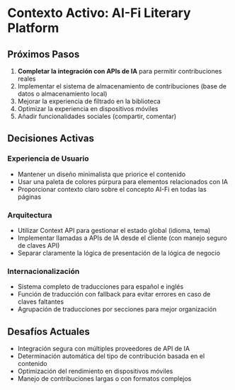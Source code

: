 
# Contexto Activo: AI-Fi Literary Platform

## Próximos Pasos
1. **Completar la integración con APIs de IA** para permitir contribuciones reales
2. Implementar el sistema de almacenamiento de contribuciones (base de datos o almacenamiento local)
3. Mejorar la experiencia de filtrado en la biblioteca
4. Optimizar la experiencia en dispositivos móviles
5. Añadir funcionalidades sociales (compartir, comentar)

## Decisiones Activas
### Experiencia de Usuario
- Mantener un diseño minimalista que priorice el contenido
- Usar una paleta de colores púrpura para elementos relacionados con IA
- Proporcionar contexto claro sobre el concepto AI-Fi en todas las páginas

### Arquitectura
- Utilizar Context API para gestionar el estado global (idioma, tema)
- Implementar llamadas a APIs de IA desde el cliente (con manejo seguro de claves API)
- Separar claramente la lógica de presentación de la lógica de negocio

### Internacionalización
- Sistema completo de traducciones para español e inglés
- Función de traducción con fallback para evitar errores en caso de claves faltantes
- Agrupación de traducciones por secciones para mejor organización

## Desafíos Actuales
- Integración segura con múltiples proveedores de API de IA
- Determinación automática del tipo de contribución basada en el contenido
- Optimización del rendimiento en dispositivos móviles
- Manejo de contribuciones largas o con formatos complejos